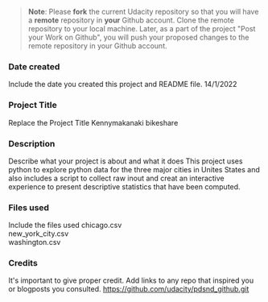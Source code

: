 >**Note**: Please **fork** the current Udacity repository so that you will have a **remote** repository in **your** Github account. Clone the remote repository to your local machine. Later, as a part of the project "Post your Work on Github", you will push your proposed changes to the remote repository in your Github account.

### Date created
Include the date you created this project and README file.
14/1/2022

### Project Title
Replace the Project Title
Kennymakanaki bikeshare

### Description
Describe what your project is about and what it does
This project uses python to explore python data for the three major cities in Unites States and also includes a script to collect raw inout and creat an interactive experience to present descriptive statistics that have been computed.

### Files used
Include the files used
chicago.csv<br>
new_york_city.csv<br>
washington.csv<br>

### Credits
It's important to give proper credit. Add links to any repo that inspired you or blogposts you consulted.
https://github.com/udacity/pdsnd_github.git

